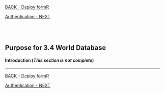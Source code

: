 <!-- ------------------------------------------------------------------------- -->

<div class="page-back">


[BACK - Deploy formR](/Setup/purposes/pfr0307_Deploy-formR.md)
</div><div class="page-next">

[Authentication - NEXT](/Setup/purposes/pfr0307_Authentication.md)
</div><div style="margin-top:35px">&nbsp;</div>

<!-- ------------------------------------------------------------------------- -->


## Purpose for 3.4 World Database

#### Introduction  (*This section is not complete*)
----



<!-- ------------------------------------------------------------------------- -->

<div class="page-back">

[BACK - Deploy formR](/Setup/purposes/pfr0307_Deploy-formR.md)
</div><div class="page-next">

[Authentication - NEXT](/Setup/purposes/pfr0307_Authentication.md)
</div>

<!-- ------------------------------------------------------------------------- -->